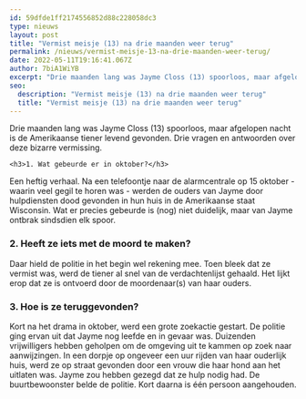 ```yaml
---
id: 59dfde1ff2174556852d88c228058dc3
type: nieuws
layout: post
title: "Vermist meisje (13) na drie maanden weer terug"
permalink: /nieuws/vermist-meisje-13-na-drie-maanden-weer-terug/
date: 2022-05-11T19:16:41.067Z
author: 7biA1WiYB
excerpt: "Drie maanden lang was Jayme Closs (13) spoorloos, maar afgelopen nacht is de Amerikaanse tiener levend gevonden. Drie vragen en antwoorden over deze bizarre vermissing.  "
seo:
  description: "Vermist meisje (13) na drie maanden weer terug"
  title: "Vermist meisje (13) na drie maanden weer terug"
---
```

Drie maanden lang was Jayme Closs (13) spoorloos, maar afgelopen nacht is de Amerikaanse tiener levend gevonden. Drie vragen en antwoorden over deze bizarre vermissing.  

    <h3>1. Wat gebeurde er in oktober?</h3>
<p>Een heftig verhaal. Na een telefoontje naar de alarmcentrale op 15 oktober - waarin veel gegil te horen was - werden de ouders van Jayme door hulpdiensten dood gevonden in hun huis in de Amerikaanse staat Wisconsin. Wat er precies gebeurde is (nog) niet duidelijk, maar van Jayme ontbrak sindsdien elk spoor.</p>
<h3>2. Heeft ze iets met de moord te maken?</h3>
<p>Daar hield de politie in het begin wel rekening mee. Toen bleek dat ze vermist was, werd de tiener al snel van de verdachtenlijst gehaald. Het lijkt erop dat ze is ontvoerd door de moordenaar(s) van haar ouders.</p>
<h3>3. Hoe is ze teruggevonden?</h3>
<p>Kort na het drama in oktober, werd een grote zoekactie gestart. De politie ging ervan uit dat Jayme nog leefde en in gevaar was. Duizenden vrijwilligers hebben geholpen om de omgeving uit te kammen op zoek naar aanwijzingen. In een dorpje op ongeveer een uur rijden van haar ouderlijk huis, werd ze op straat gevonden door een vrouw die haar hond aan het uitlaten was. Jayme zou hebben gezegd dat ze hulp nodig had. De buurtbewoonster belde de politie. Kort daarna is één persoon aangehouden.</p>  
